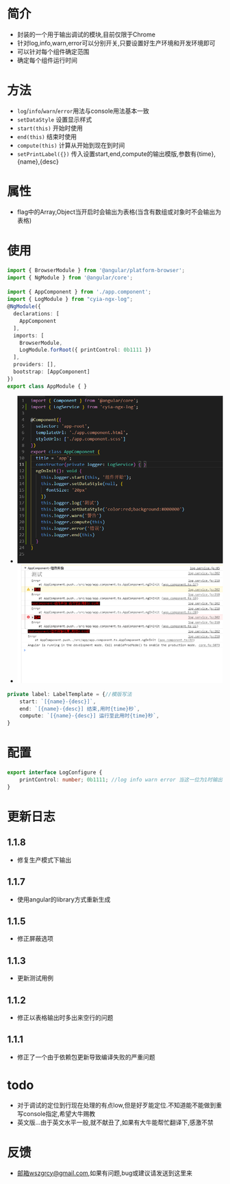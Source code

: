 # 简介
- 封装的一个用于输出调试的模块,目前仅限于Chrome
- 针对log,info,warn,error可以分别开关,只要设置好生产环境和开发环境即可
- 可以针对每个组件确定范围
- 确定每个组件运行时间

# 方法
- `log`/`info`/`warn`/`error`用法与console用法基本一致
- `setDataStyle` 设置显示样式
- `start(this)` 开始时使用
- `end(this)` 结束时使用
- `compute(this)` 计算从开始到现在到时间
- `setPrintLabel({})` 传入设置start,end,compute的输出模版,参数有{time},{name},{desc}


# 属性
- flag中的Array,Object当开启时会输出为表格(当含有数组或对象时不会输出为表格)

# 使用
``` ts 
import { BrowserModule } from '@angular/platform-browser';
import { NgModule } from '@angular/core';

import { AppComponent } from './app.component';
import { LogModule } from "cyia-ngx-log";
@NgModule({
  declarations: [
    AppComponent
  ],
  imports: [
    BrowserModule,
    LogModule.forRoot({ printControl: 0b1111 })
  ],
  providers: [],
  bootstrap: [AppComponent]
})
export class AppModule { }

```
- ![代码](https://raw.githubusercontent.com/wszgrcy/cyia-ngx-log/master/lib/src/pic/cyia-ngx-log1.png)
- ![显示](https://raw.githubusercontent.com/wszgrcy/cyia-ngx-log/master/lib/src/pic/cyia-ngx-log2.png)

``` ts
private label: LabelTemplate = {//模版写法
    start: `[{name}-{desc}]`,
    end: `[{name}-{desc}] 结束,用时{time}秒`,
    compute: `[{name}-{desc}] 运行至此用时{time}秒`,
}
```
# 配置
``` ts
export interface LogConfigure {
    printControl: number; 0b1111; //log info warn error 当这一位为1时输出开启
}
```
# 更新日志
## 1.1.8
- 修复生产模式下输出
## 1.1.7
- 使用angular的library方式重新生成
## 1.1.5
- 修正屏蔽选项
## 1.1.3
- 更新测试用例
## 1.1.2
- 修正以表格输出时多出来空行的问题
## 1.1.1
- 修正了一个由于依赖包更新导致编译失败的严重问题
# todo 
- 对于调试的定位到行现在处理的有点low,但是好歹能定位.不知道能不能做到重写console指定,希望大牛赐教
- 英文版...由于英文水平一般,就不献丑了,如果有大牛能帮忙翻译下,感激不禁

# 反馈
- 邮箱wszgrcy@gmail.com,如果有问题,bug或建议请发送到这里来
